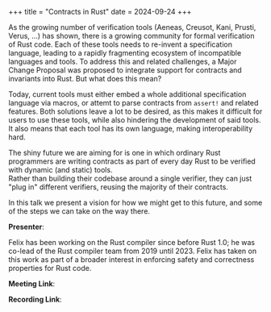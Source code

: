 +++
title = "Contracts in Rust"
date = 2024-09-24
+++

As the growing number of verification tools (Aeneas, Creusot, Kani, Prusti, Verus, ...) has shown, there is a growing community for formal verification of Rust code. 
Each of these tools needs to re-invent a specification language, leading to a rapidly fragmenting ecosystem of incompatible languages and tools.
To address this and related challenges, a Major Change Proposal was proposed to integrate support for contracts and invariants into Rust.
But what does this mean? 

Today, current tools must either embed a whole additional specification language via macros, or attemt to parse contracts from `assert!` and related features.
Both solutions leave a lot to be desired, as this makes it difficult for users to use these tools, while also hindering the development of said tools.
It also means that each tool has its own language, making interoperability hard.

The shiny future we are aiming for is one in which ordinary Rust programmers are writing contracts as part of every day Rust to be verified with dynamic (and static) tools.	
Rather than building their codebase around a single verifier, they can just "plug in" different verifiers, reusing the majority of their contracts. 

In this talk we present a vision for how we might get to this future, and some of the steps we can take on the way there.

**Presenter**:

Felix has been working on the Rust compiler since before Rust 1.0; he was co-lead of the Rust compiler team from 2019 until 2023. Felix has taken on this work as part of a broader interest in enforcing safety and correctness properties for Rust code.

**Meeting Link**:

**Recording Link**: